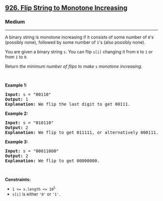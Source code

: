 <h2><a href="https://leetcode.com/problems/flip-string-to-monotone-increasing/">926. Flip String to Monotone Increasing</a></h2><h3>Medium</h3><hr><div style="user-select: auto;"><p style="user-select: auto;">A binary string is monotone increasing if it consists of some number of <code style="user-select: auto;">0</code>'s (possibly none), followed by some number of <code style="user-select: auto;">1</code>'s (also possibly none).</p>

<p style="user-select: auto;">You are given a binary string <code style="user-select: auto;">s</code>. You can flip <code style="user-select: auto;">s[i]</code> changing it from <code style="user-select: auto;">0</code> to <code style="user-select: auto;">1</code> or from <code style="user-select: auto;">1</code> to <code style="user-select: auto;">0</code>.</p>

<p style="user-select: auto;">Return <em style="user-select: auto;">the minimum number of flips to make </em><code style="user-select: auto;">s</code><em style="user-select: auto;"> monotone increasing</em>.</p>

<p style="user-select: auto;">&nbsp;</p>
<p style="user-select: auto;"><strong style="user-select: auto;">Example 1:</strong></p>

<pre style="user-select: auto;"><strong style="user-select: auto;">Input:</strong> s = "00110"
<strong style="user-select: auto;">Output:</strong> 1
<strong style="user-select: auto;">Explanation:</strong> We flip the last digit to get 00111.
</pre>

<p style="user-select: auto;"><strong style="user-select: auto;">Example 2:</strong></p>

<pre style="user-select: auto;"><strong style="user-select: auto;">Input:</strong> s = "010110"
<strong style="user-select: auto;">Output:</strong> 2
<strong style="user-select: auto;">Explanation:</strong> We flip to get 011111, or alternatively 000111.
</pre>

<p style="user-select: auto;"><strong style="user-select: auto;">Example 3:</strong></p>

<pre style="user-select: auto;"><strong style="user-select: auto;">Input:</strong> s = "00011000"
<strong style="user-select: auto;">Output:</strong> 2
<strong style="user-select: auto;">Explanation:</strong> We flip to get 00000000.
</pre>

<p style="user-select: auto;">&nbsp;</p>
<p style="user-select: auto;"><strong style="user-select: auto;">Constraints:</strong></p>

<ul style="user-select: auto;">
	<li style="user-select: auto;"><code style="user-select: auto;">1 &lt;= s.length &lt;= 10<sup style="user-select: auto;">5</sup></code></li>
	<li style="user-select: auto;"><code style="user-select: auto;">s[i]</code> is either <code style="user-select: auto;">'0'</code> or <code style="user-select: auto;">'1'</code>.</li>
</ul>
</div>